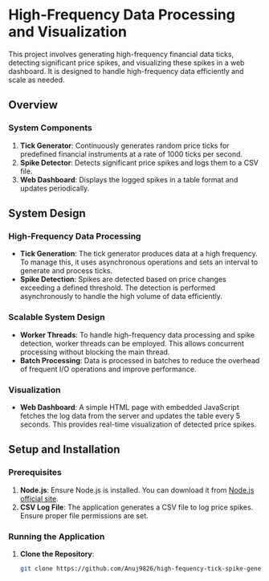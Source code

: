 # High-Frequency Data Processing and Visualization

This project involves generating high-frequency financial data ticks, detecting significant price spikes, and visualizing these spikes in a web dashboard. It is designed to handle high-frequency data efficiently and scale as needed.

## Overview

### System Components

1. **Tick Generator**: Continuously generates random price ticks for predefined financial instruments at a rate of 1000 ticks per second.
2. **Spike Detector**: Detects significant price spikes and logs them to a CSV file.
3. **Web Dashboard**: Displays the logged spikes in a table format and updates periodically.

## System Design

### High-Frequency Data Processing

- **Tick Generation**: The tick generator produces data at a high frequency. To manage this, it uses asynchronous operations and sets an interval to generate and process ticks.
- **Spike Detection**: Spikes are detected based on price changes exceeding a defined threshold. The detection is performed asynchronously to handle the high volume of data efficiently.

### Scalable System Design

- **Worker Threads**: To handle high-frequency data processing and spike detection, worker threads can be employed. This allows concurrent processing without blocking the main thread.
- **Batch Processing**: Data is processed in batches to reduce the overhead of frequent I/O operations and improve performance.

### Visualization

- **Web Dashboard**: A simple HTML page with embedded JavaScript fetches the log data from the server and updates the table every 5 seconds. This provides real-time visualization of detected price spikes.

## Setup and Installation

### Prerequisites

1. **Node.js**: Ensure Node.js is installed. You can download it from [Node.js official site](https://nodejs.org/).
2. **CSV Log File**: The application generates a CSV file to log price spikes. Ensure proper file permissions are set.

### Running the Application

1. **Clone the Repository**:
   ```sh
   git clone https://github.com/Anuj9826/high-fequency-tick-spike-generator.git
